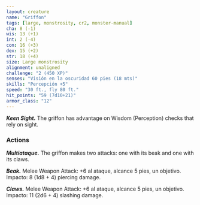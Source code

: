 ```yaml
---
layout: creature
name: "Griffon"
tags: [large, monstrosity, cr2, monster-manual]
cha: 8 (-1)
wis: 13 (+1)
int: 2 (-4)
con: 16 (+3)
dex: 15 (+2)
str: 18 (+4)
size: Large monstrosity
alignment: unaligned
challenge: "2 (450 XP)"
senses: "Visión en la oscuridad 60 pies (18 mts)"
skills: "Percepción +5"
speed: "30 ft., fly 80 ft."
hit_points: "59 (7d10+21)"
armor_class: "12"
---
```


***Keen Sight.*** The griffon has advantage on Wisdom (Perception) checks that rely on sight.

### Actions

***Multiataque.*** The griffon makes two attacks: one with its beak and one with its claws.

***Beak.*** Melee Weapon Attack: +6 al ataque, alcance 5 pies, un objetivo. Impacto: 8 (1d8 + 4) piercing damage.

***Claws.*** Melee Weapon Attack: +6 al ataque, alcance 5 pies, un objetivo. Impacto: 11 (2d6 + 4) slashing damage.